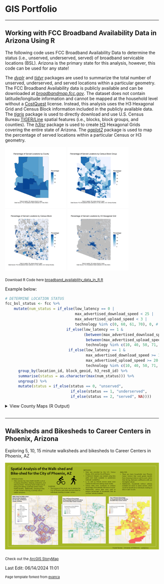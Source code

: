# GIS Portfolio

---

## Working with FCC Broadband Availability Data in Arizona Using R

The following code uses FCC Broadband Availability Data to determine the status (i.e., unserved, underserved, served) of broadband servicable locations (BSL). Arizona is the primary state for this analysis, however, this code can be used for any state!

The [_dyplr_](https://dplyr.tidyverse.org/) and [_tidyr_](https://tidyr.tidyverse.org/) packages are used to summarize the total number of unserved, underserved, and served locations within a particular geometry. The FCC Broadband Availability data is publicly available and can be downloaded at [_broadbandmap.fcc.gov_](https://broadband.fcc.gov). The dataset does not contain latitude/longitude information and cannot be mapped at the household level without a [CostQuest](https://www.costquest.com/resources/articles/broadband-policy/fcc-fabric-license-available-for-academic-broadband-research/) license. Instead, this analysis uses the H3 Hexagonal Grid and Census Block information included in the publicly available data. The [_tigris_](https://github.com/walkerke/tigris) package is used to directly download and use U.S. Census Bureau [TIGER/Line](https://www.census.gov/geographies/mapping-files/time-series/geo/tiger-line-file.html) spatial features (i.e., blocks, block groups, and counties). The [_h3jsr_](https://obrl-soil.github.io/h3jsr/) package is used to create [H3](https://h3geo.org/docs/core-library/overview/) Hexagonal Grids covering the entire state of Arizona. The [_ggplot2_](https://ggplot2.tidyverse.org/) package is used to map the percentage of served locations within a particular Census or H3 geometry. 

<img src="images/Map_Of_Percentage_Of_Served_Locations_BY_County.png" width="200" height="200" /> <img src="images/Map_Of_Percentage_Of_Served_Locations_BY_BlockGroup.png" width="200" height="200"/> <img src="images/Map_Of_Percentage_Of_Served_Locations_BY_Block.png" width="200" height="200"/> <img src="images/Map_Of_Percentage_Of_Served_Locations_BY_H3_Hexagonal_Grid.png" width="200" height="200"/>

<sub>Download R Code here [broadband_availability_data_in_R.R](https://github.com/ksaves/krystalsaverse/blob/master/broadband_availability_data_in_R.R)</sub>

Example below:

```r
# DETERMINE LOCATION STATUS
fcc_bsl_status <- fcc %>%
    mutate(num_status = if_else(low_latency == 0 | 
                                max_advertised_download_speed < 25 | 
                                max_advertised_upload_speed < 3 |
                                technology %in% c(0, 60, 61, 70), 0, # UNSERVED
                            if_else(low_latency == 1 & 
                                    (between(max_advertised_download_speed, 25, 99) | 
                                     between(max_advertised_upload_speed, 3, 19)) &
                                     technology %in% c(10, 40, 50, 71, 72), 1, # UNDERSERVED
                             if_else(low_latency == 1 & 
                                     max_advertised_download_speed >= 100 & 
                                     max_advertised_upload_speed >= 20 &
                                     technology %in% c(10, 40, 50, 71, 72), 2, NA)))) %>% # SERVED
      group_by(location_id, block_geoid, h3_res8_id) %>%
      summarise(status = as.character(max(num_status))) %>%
      ungroup() %>%
      mutate(status = if_else(status == 0, "unserved", 
                              if_else(status == 1, "underserved",
                              if_else(status == 2, "served", NA))))
```
<details>
<summary>View County Maps (R Output)</summary>
<br>
<img src="images/Map_of_Percentage_of_Served_Locations_by_H3_Hexagonal_Grid_ Apache _County.png" width="200" height="200" /> <img src="images/Map_of_Percentage_of_Served_Locations_by_H3_Hexagonal_Grid_ Cochise _County.png" width="200" height="200" /> <img src="images/Map_of_Percentage_of_Served_Locations_by_H3_Hexagonal_Grid_ Coconino _County.png" width="200" height="200" /> <img src="images/Map_of_Percentage_of_Served_Locations_by_H3_Hexagonal_Grid_ Gila _County.png" width="200" height="200" /> <img src="images/Map_of_Percentage_of_Served_Locations_by_H3_Hexagonal_Grid_ Graham _County.png" width="200" height="200" /> <img src="images/Map_of_Percentage_of_Served_Locations_by_H3_Hexagonal_Grid_ Greenlee _County.png" width="200" height="200" /> <img src="images/Map_of_Percentage_of_Served_Locations_by_H3_Hexagonal_Grid_ La Paz _County.png" width="200" height="200" /> <img src="images/Map_of_Percentage_of_Served_Locations_by_H3_Hexagonal_Grid_ Maricopa _County.png" width="200" height="200" /> <img src="images/Map_of_Percentage_of_Served_Locations_by_H3_Hexagonal_Grid_ Mohave _County.png" width="200" height="200" /> <img src="images/Map_of_Percentage_of_Served_Locations_by_H3_Hexagonal_Grid_ Navajo _County.png" width="200" height="200" /> <img src="images/Map_of_Percentage_of_Served_Locations_by_H3_Hexagonal_Grid_ Pima _County.png" width="200" height="200" /> <img src="images/Map_of_Percentage_of_Served_Locations_by_H3_Hexagonal_Grid_ Pinal _County.png" width="200" height="200" /> <img src="images/Map_of_Percentage_of_Served_Locations_by_H3_Hexagonal_Grid_ Santa Cruz _County.png" width="200" height="200" /> <img src="images/Map_of_Percentage_of_Served_Locations_by_H3_Hexagonal_Grid_ Yavapai _County.png" width="200" height="200" />
      
</details>

<br>


---


## Walksheds and Bikesheds to Career Centers in Phoenix, Arizona

Exploring 5, 10, 15 minute walksheds and bikesheds to Career Centers in Phoenix, AZ

<img src="images/PosterPresentation_Walk_and_Bike_sheds_for_Phoenix.png"/>

<sub>Check out the [ArcGIS StoryMap](https://storymaps.arcgis.com/stories/1b23c0736c6140bebdc5611bc529a1d4)</sub>






Last Edit: 06/14/2024 11:01
<p style="font-size:11px">Page template forked from <a href="https://github.com/evanca/quick-portfolio">evanca</a></p>
<!-- Remove above link if you don't want to attibute -->
